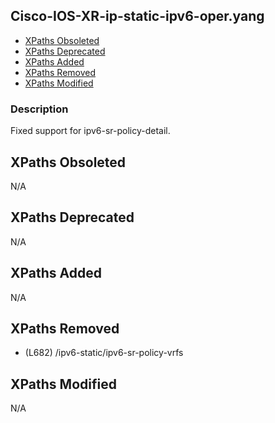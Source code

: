 ## Cisco-IOS-XR-ip-static-ipv6-oper.yang

- [XPaths Obsoleted](#xpaths-obsoleted)
- [XPaths Deprecated](#xpaths-deprecated)
- [XPaths Added](#xpaths-added)
- [XPaths Removed](#xpaths-removed)
- [XPaths Modified](#xpaths-modified)

### Description

Fixed support for ipv6-sr-policy-detail.

## XPaths Obsoleted

N/A

## XPaths Deprecated

N/A

## XPaths Added

N/A

## XPaths Removed

- (L682)	/ipv6-static/ipv6-sr-policy-vrfs

## XPaths Modified

N/A

